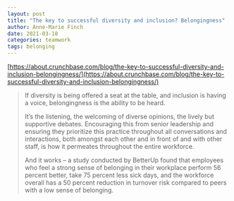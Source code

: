 ```yaml
---
layout: post
title: "The key to successful diversity and inclusion? Belongingness"
author: Anne-Marie Finch
date: 2021-03-18
categories: teamwork
tags: belonging
---
```


[https://about.crunchbase.com/blog/the-key-to-successful-diversity-and-inclusion-belongingness/](https://about.crunchbase.com/blog/the-key-to-successful-diversity-and-inclusion-belongingness/)

> If diversity is being offered a seat at the table, and inclusion is having a voice, belongingness is the ability to be heard.
>
> It’s the listening, the welcoming of diverse opinions, the lively but supportive debates. Encouraging this from senior leadership and ensuring they prioritize this practice throughout all conversations and interactions, both amongst each other and in front of and with other staff, is how it permeates throughout the entire workforce.
>
> And it works – a study conducted by BetterUp found that employees who feel a strong sense of belonging in their workplace perform 56 percent better, take 75 percent less sick days, and the workforce overall has a 50 percent reduction in turnover risk compared to peers with a low sense of belonging.
